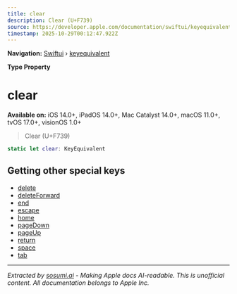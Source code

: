 ```yaml
---
title: clear
description: Clear (U+F739)
source: https://developer.apple.com/documentation/swiftui/keyequivalent/clear
timestamp: 2025-10-29T00:12:47.922Z
---
```


**Navigation:** [Swiftui](/documentation/swiftui) › [keyequivalent](/documentation/swiftui/keyequivalent)

**Type Property**

# clear

**Available on:** iOS 14.0+, iPadOS 14.0+, Mac Catalyst 14.0+, macOS 11.0+, tvOS 17.0+, visionOS 1.0+

> Clear (U+F739)

```swift
static let clear: KeyEquivalent
```

## Getting other special keys

- [delete](/documentation/swiftui/keyequivalent/delete)
- [deleteForward](/documentation/swiftui/keyequivalent/deleteforward)
- [end](/documentation/swiftui/keyequivalent/end)
- [escape](/documentation/swiftui/keyequivalent/escape)
- [home](/documentation/swiftui/keyequivalent/home)
- [pageDown](/documentation/swiftui/keyequivalent/pagedown)
- [pageUp](/documentation/swiftui/keyequivalent/pageup)
- [return](/documentation/swiftui/keyequivalent/return)
- [space](/documentation/swiftui/keyequivalent/space)
- [tab](/documentation/swiftui/keyequivalent/tab)

---

*Extracted by [sosumi.ai](https://sosumi.ai) - Making Apple docs AI-readable.*
*This is unofficial content. All documentation belongs to Apple Inc.*
